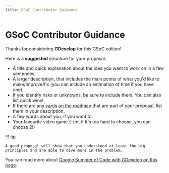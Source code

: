 ```yaml
---
title: GSoC Contributor Guidance
---
```

# GSoC Contributor Guidance

Thanks for considering **GDevelop** for this GSoC edition!

Here is a **suggested** structure for your proposal:

- A title and quick explanation about the idea you want to work on in a few sentences.
- A larger description, that includes the main points of what you'd like to make/improve/fix (you can include an estimation of time if you have one).
- If you identify risks or unknowns, be sure to include them. You can also list quick wins!
- If there are any [cards on the roadmap](https://trello.com/b/qf0lM7k8/gdevelop-roadmap) that are part of your proposal, list them in your description.
- A few words about you, if you want to.
- Your favourite video game :) (or, if it's too hard to choose, you can choose 2!)

!!! tip

    A good proposal will show that you understood at least the big principles and are able to dive more in the problem.

You can read more about [Google Summer of Code with GDevelop on this page](/gdevelop5/community/summer-of-code).